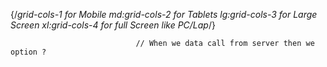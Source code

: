 {/*grid-cols-1 for Mobile  md:grid-cols-2 for Tablets 
                lg:grid-cols-3  for Large Screen xl:grid-cols-4 for full Screen like PC/Lap*/}    
                
                                // When we data call from server then we option ?

